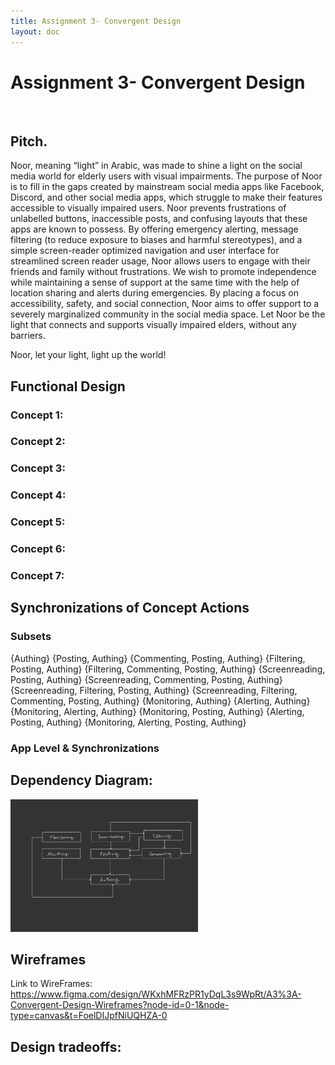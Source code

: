 ```yaml
---
title: Assignment 3- Convergent Design
layout: doc
---
```


# Assignment 3- Convergent Design
<br>

## Pitch.

Noor, meaning “light” in Arabic, was made to shine a light on the social media world for elderly users with visual impairments. The purpose of Noor is to fill in the gaps created by mainstream social media apps like Facebook, Discord, and other social media apps, which struggle to make their features accessible to visually impaired users. Noor prevents frustrations of unlabelled buttons, inaccessible posts, and confusing layouts that these apps are known to possess. By offering emergency alerting, message filtering (to reduce exposure to biases and harmful stereotypes), and a simple screen-reader optimized navigation and user interface for streamlined screen reader usage, Noor allows users to engage with their friends and family without frustrations. We wish to promote independence while maintaining a sense of support at the same time with the help of location sharing and alerts during emergencies. By placing a focus on accessibility, safety, and social connection, Noor aims to offer support to a severely marginalized community in the social media space. Let Noor be the light that connects and supports visually impaired elders, without any barriers. 

Noor, let your light, light up the world!
<br>

## Functional Design

### Concept 1:
### Concept 2:
### Concept 3:
### Concept 4:
### Concept 5:
### Concept 6:
### Concept 7:


## Synchronizations of Concept Actions

### Subsets
\{Authing\}
\{Posting, Authing\}
\{Commenting, Posting, Authing\}
\{Filtering, Posting, Authing\}
\{Filtering, Commenting, Posting, Authing\}
\{Screenreading, Posting, Authing\}
\{Screenreading, Commenting, Posting, Authing\}
\{Screenreading, Filtering, Posting, Authing\}
\{Screenreading, Filtering, Commenting, Posting, Authing\}
\{Monitoring, Authing\}
\{Alerting, Authing\}
\{Monitoring, Alerting, Authing\}
\{Monitoring, Posting, Authing\}
\{Alerting, Posting, Authing\}
\{Monitoring, Alerting, Posting, Authing\}

### App Level & Synchronizations

## Dependency Diagram:
<img src="./images/dependencyDiagram.jpg" alt="Dependency Diagram Example" width="300px">


## Wireframes
Link to WireFrames: https://www.figma.com/design/WKxhMFRzPR1yDqL3s9WpRt/A3%3A-Convergent-Design-Wireframes?node-id=0-1&node-type=canvas&t=FoelDIJpfNiUQHZA-0 

## Design tradeoffs:
